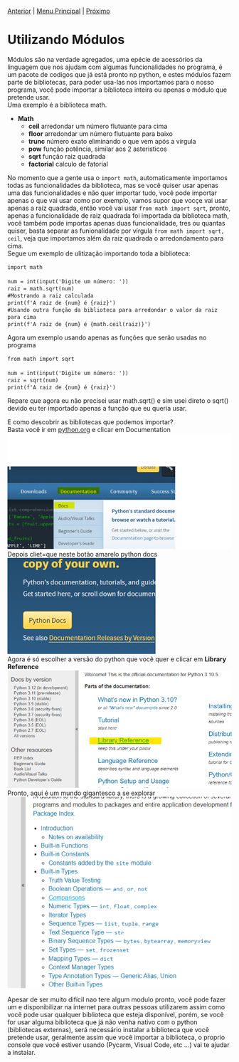 [Anterior](Aula07.md) | [Menu Principal](/README.md/) | [Próximo](Aula09.md)  

# Utilizando Módulos  

Módulos são na verdade agregados, uma epécie de acessórios da linguagem que nos ajudam com algumas funcionalidades no programa, é um pacote de codigos que já está pronto np python, e estes módulos fazem parte de bibliotecas, para poder usa-las nos importamos para o nosso programa, você pode importar a biblioteca inteira ou apenas o módulo que pretende usar.  
Uma exemplo é a biblioteca math.  

- **Math**
    - **ceil**      arredondar um número flutuante para cima
    - **floor**     arredondar um número flutuante para baixo
    - **trunc**     número exato eliminando o que vem após a vírgula
    - **pow**       função potência, similar aos 2 asteristicos
    - **sqrt**      função raiz quadrada
    - **factorial** calculo de fatorial

No momento que a gente usa o `import math`, automaticamente importamos todas as funcionalidades da biblioteca, mas se você quiser usar apenas uma das funcionalidades e não quer importar tudo, você pode importar apenas o que vai usar como por exemplo, vamos supor que vocçe vai usar apenas a raiz quadrada, então você vai usar `from math import sqrt`, pronto, apenas a funcionalidade de raiz quadrada foi importada da biblioteca math, você também pode importas apenas duas funcionalidade, tres ou quantas quiser, basta separar as funionalidade por vírgula `from math import sqrt, ceil`, veja que importamos além da raiz quadrada o arredondamento para cima.  
Segue um exemplo de ulitização importando toda a biblioteca:  
```
import math

num = int(input('Digite um número: '))
raiz = math.sqrt(num)
#Mostrando a raiz calculada
print(f'A raiz de {num} é {raiz}')
#Usando outra função da biblioteca para arredondar o valor da raiz para cima
print(f'A raiz de {num} é {math.ceil(raiz)}')
```
Agora um exemplo usando apenas as funções que serão usadas no programa  
```
from math import sqrt

num = int(input('Digite um número: '))
raiz = sqrt(num)
print(f'A raiz de {num} é {raiz}')
```
Repare que agora eu não precisei usar math.sqrt() e sim usei direto o sqrt() devido eu ter importado apenas a função que eu queria usar.  

E como descobrir as bibliotecas que podemos importar?  
Basta você ir em [python.org](https://www.python.org/) e clicar em Documentation  
![](/Imagens/imgaula8doc01.png)  
Depois cliet=que neste botão amarelo python docs
![](/Imagens/imgaula8doc02.png)  
Agora é só escolher a versão do python que você quer e clicar em **Library Reference**  
![](/Imagens/imgaula8doc03.png)  
Pronto, aqui é um mundo gigantesco a se explorar
![](/Imagens/imgaula8doc04.png)  

Apesar de ser muito difícil nao tere algum modulo pronto, você pode fazer um e disponibilizar na internet para outras pessoas utilizarem assim como você pode usar qualquer biblioteca que esteja disponível, porém, se você for usar alguma biblioteca que já não venha nativo com o python (bibliotecas externas), será necessário instalar a biblioteca que você pretende usar, geralmente assim que você importar a biblioteca, o proprio console que você estiver usando (Pycarm, Visual Code, etc ...) vai te ajudar a instalar.


